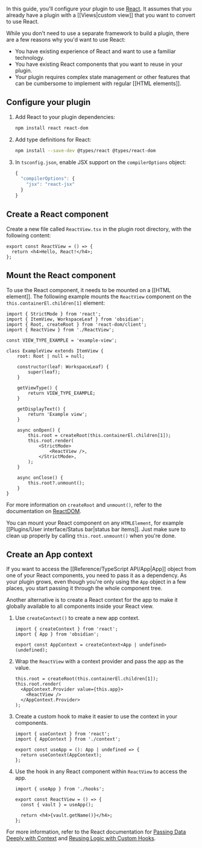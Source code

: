 In this guide, you'll configure your plugin to use [React](https://react.dev/). It assumes that you already have a plugin with a [[Views|custom view]] that you want to convert to use React.

While you don't need to use a separate framework to build a plugin, there are a few reasons why you'd want to use React:

- You have existing experience of React and want to use a familiar technology.
- You have existing React components that you want to reuse in your plugin.
- Your plugin requires complex state management or other features that can be cumbersome to implement with regular [[HTML elements]].

## Configure your plugin

1. Add React to your plugin dependencies:

   ```bash
   npm install react react-dom
   ```

2. Add type definitions for React:

   ```bash
   npm install --save-dev @types/react @types/react-dom
   ```

3. In `tsconfig.json`, enable JSX support on the `compilerOptions` object:

   ```ts
   {
     "compilerOptions": {
       "jsx": "react-jsx"
     }
   }
   ```

## Create a React component

Create a new file called `ReactView.tsx` in the plugin root directory, with the following content:

```tsx title="ReactView.tsx"
export const ReactView = () => {
  return <h4>Hello, React!</h4>;
};
```

## Mount the React component

To use the React component, it needs to be mounted on a [[HTML element]]. The following example mounts the `ReactView` component on the `this.containerEl.children[1]` element:

```tsx
import { StrictMode } from 'react';
import { ItemView, WorkspaceLeaf } from 'obsidian';
import { Root, createRoot } from 'react-dom/client';
import { ReactView } from './ReactView';

const VIEW_TYPE_EXAMPLE = 'example-view';

class ExampleView extends ItemView {
	root: Root | null = null;

	constructor(leaf: WorkspaceLeaf) {
		super(leaf);
	}

	getViewType() {
		return VIEW_TYPE_EXAMPLE;
	}

	getDisplayText() {
		return 'Example view';
	}

	async onOpen() {
		this.root = createRoot(this.containerEl.children[1]);
		this.root.render(
			<StrictMode>
				<ReactView />,
			</StrictMode>,
		);
	}

	async onClose() {
		this.root?.unmount();
	}
}
```

For more information on `createRoot` and `unmount()`, refer to the documentation on [ReactDOM](https://react.dev/reference/react-dom/client/createRoot#root-render).

You can mount your React component on any `HTMLElement`, for example [[Plugins/User interface/Status bar|status bar items]]. Just make sure to clean up properly by calling `this.root.unmount()` when you're done.

## Create an App context

If you want to access the [[Reference/TypeScript API/App|App]] object from one of your React components, you need to pass it as a dependency. As your plugin grows, even though you're only using the `App` object in a few places, you start passing it through the whole component tree.

Another alternative is to create a React context for the app to make it globally available to all components inside your React view.

1. Use `createContext()` to create a new app context.

   ```tsx title="context.ts"
   import { createContext } from 'react';
   import { App } from 'obsidian';

   export const AppContext = createContext<App | undefined>(undefined);
   ```

2. Wrap the `ReactView` with a context provider and pass the app as the value.

   ```tsx title="view.tsx"
   this.root = createRoot(this.containerEl.children[1]);
   this.root.render(
     <AppContext.Provider value={this.app}>
       <ReactView />
     </AppContext.Provider>
   );
   ```

3. Create a custom hook to make it easier to use the context in your components.

   ```tsx title="hooks.ts"
   import { useContext } from 'react';
   import { AppContext } from './context';

   export const useApp = (): App | undefined => {
     return useContext(AppContext);
   };
   ```

4. Use the hook in any React component within `ReactView` to access the app.

   ```tsx title="ReactView.tsx"
   import { useApp } from './hooks';

   export const ReactView = () => {
     const { vault } = useApp();

     return <h4>{vault.getName()}</h4>;
   };
   ```

For more information, refer to the React documentation for [Passing Data Deeply with Context](https://react.dev/learn/passing-data-deeply-with-context) and [Reusing Logic with Custom Hooks](https://react.dev/learn/reusing-logic-with-custom-hooks).
